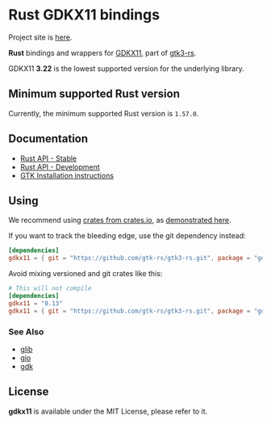 # Rust GDKX11 bindings

Project site is [here](https://gtk-rs.org/).

__Rust__ bindings and wrappers for [GDKX11](https://developer.gnome.org/gdk3/stable/gdk3-X-Window-System-Interaction.html),
part of [gtk3-rs](https://github.com/gtk-rs/gtk3-rs).

GDKX11 __3.22__ is the lowest supported version for the underlying library.

## Minimum supported Rust version

Currently, the minimum supported Rust version is `1.57.0`.

## Documentation

 * [Rust API - Stable](https://gtk-rs.org/gtk3-rs/stable/latest/docs/gdkx11/)
 * [Rust API - Development](https://gtk-rs.org/gtk3-rs/git/docs/gdkx11)
 * [GTK Installation instructions](https://www.gtk.org/docs/installations/)

## Using

We recommend using [crates from crates.io](https://crates.io/keywords/gtk-rs),
as [demonstrated here](https://gtk-rs.org/#using).

If you want to track the bleeding edge, use the git dependency instead:

```toml
[dependencies]
gdkx11 = { git = "https://github.com/gtk-rs/gtk3-rs.git", package = "gdkx11" }
```

Avoid mixing versioned and git crates like this:

```toml
# This will not compile
[dependencies]
gdkx11 = "0.13"
gdkx11 = { git = "https://github.com/gtk-rs/gtk3-rs.git", package = "gdkx11" }
```

### See Also

 * [glib](https://crates.io/crates/glib)
 * [gio](https://crates.io/crates/gio)
 * [gdk](https://crates.io/crates/gdk)

## License

__gdkx11__ is available under the MIT License, please refer to it.
